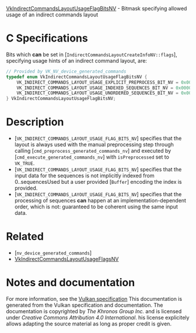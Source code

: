 [VkIndirectCommandsLayoutUsageFlagBitsNV](https://www.khronos.org/registry/vulkan/specs/1.3-extensions/man/html/VkIndirectCommandsLayoutUsageFlagBitsNV.html) - Bitmask specifying allowed usage of an indirect commands layout

# C Specifications
Bits which  **can**  be set in
[`IndirectCommandsLayoutCreateInfoNV::flags`], specifying usage
hints of an indirect command layout, are:
```c
// Provided by VK_NV_device_generated_commands
typedef enum VkIndirectCommandsLayoutUsageFlagBitsNV {
    VK_INDIRECT_COMMANDS_LAYOUT_USAGE_EXPLICIT_PREPROCESS_BIT_NV = 0x00000001,
    VK_INDIRECT_COMMANDS_LAYOUT_USAGE_INDEXED_SEQUENCES_BIT_NV = 0x00000002,
    VK_INDIRECT_COMMANDS_LAYOUT_USAGE_UNORDERED_SEQUENCES_BIT_NV = 0x00000004,
} VkIndirectCommandsLayoutUsageFlagBitsNV;
```

# Description
- [`VK_INDIRECT_COMMANDS_LAYOUT_USAGE_FLAG_BITS_NV`] specifies that the layout is always used with the manual preprocessing step through calling [`cmd_preprocess_generated_commands_nv`] and executed by [`cmd_execute_generated_commands_nv`] with `isPreprocessed` set to `VK_TRUE`.
- [`VK_INDIRECT_COMMANDS_LAYOUT_USAGE_FLAG_BITS_NV`] specifies that the input data for the sequences is not implicitly indexed from 0..sequencesUsed but a user provided [`Buffer`] encoding the index is provided.
- [`VK_INDIRECT_COMMANDS_LAYOUT_USAGE_FLAG_BITS_NV`] specifies that the processing of sequences  **can**  happen at an implementation-dependent order, which is not: guaranteed to be coherent using the same input data.

# Related
- [`nv_device_generated_commands`]
- [VkIndirectCommandsLayoutUsageFlagsNV]()

# Notes and documentation
For more information, see the [Vulkan specification](https://www.khronos.org/registry/vulkan/specs/1.3-extensions/html/vkspec.html)
This documentation is generated from the Vulkan specification and documentation.
The documentation is copyrighted by *The Khronos Group Inc.* and is licensed under *Creative Commons Attribution 4.0 International*.
his license explicitely allows adapting the source material as long as proper credit is given.
        